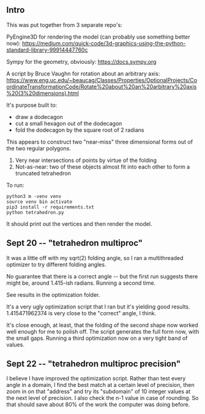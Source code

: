 ## Intro

This was put together from 3 separate repo's:

PyEngine3D for rendering the model (can probably use something better now): https://medium.com/quick-code/3d-graphics-using-the-python-standard-library-99914447760c

Sympy for the geometry, obviously: https://docs.sympy.org

A script by Bruce Vaughn for rotation about an arbitrary axis: https://www.eng.uc.edu/~beaucag/Classes/Properties/OptionalProjects/CoordinateTransformationCode/Rotate%20about%20an%20arbitrary%20axis%20(3%20dimensions).html

It's purpose built to:

* draw a dodecagon
* cut a small hexagon out of the dodecagon
* fold the dodecagon by the square root of 2 radians

This appears to construct two "near-miss" three dimensional forms out of the two regular polygons.

1. Very near intersections of points by virtue of the folding
1. Not-as-near: two of these objects almost fit into each other to form a truncated tetrahedron

To run:
	
	python3 m -venv venv
	source venv bin activate
	pip3 install -r requirements.txt
	python tetrahedron.py

It should print out the vertices and then render the model.

## Sept 20 -- "tetrahedron multiproc"

It was a little off with my sqrt(2) folding angle, so I ran a multithreaded optimizer to try different folding angles.

No guarantee that there is a correct angle -- but the first run suggests there might be, around 1.415-ish radians. Running a second time.

See results in the optimization folder.

It's a very ugly optimization script that I ran but it's yielding good results. 1.415471962374 is very close to the "correct" angle, I think.

It's close enough, at least, that the folding of the second shape now worked well enough for me to polish off. The script generates the full form now, with the small gaps. Running a third optimization now on a very tight band of values.

## Sept 22 -- "tetrahedron multiproc precision"

I believe I have improved the optimization script. Rather than test every angle in a domain, I find the best match at a certain level of precision, then zoom in on that "address" and try its "subdomain" of 10 integer values at the next level of precision. I also check the n-1 value in case of rounding. So that should save about 80% of the work the computer was doing before.